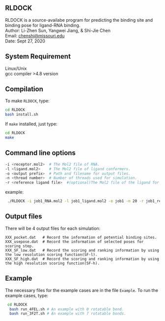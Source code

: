 **RLDOCK**
-----------------
RLDOCK is a source-availabe program for predicting the binding site and binding pose for ligand-RNA binding.  
Author: Li-Zhen Sun, Yangwei Jiang, & Shi-Jie Chen   
Email: chenshi@missouri.edu   
Date: Sept 27, 2020

System Requirement
------------------

 Linux/Unix  
 gcc compiler >4.8 version 
 
Compilation
----------------- 
To make `RLDOCK`, type:
```Bash
cd RLDOCK  
bash install.sh
```
If `make` installed, just type:
```Bash
cd RLDOCK  
make
```

Command line options
----------------- 
```Bash
-i <receptor.mol2>  # The Mol2 file of RNA.  
-l <ligand.mol2>    # The Mol2 file of ligand conformers.  
-o <output prefix>  # Path and filename for output files.  
-n <thread number>  # Number of threads used for simulation.  
-r <reference ligand file>  #(optional)The Mol2 file of the ligand for RMSD calculation. The sequence of atoms should follow that of `<ligand.mol2>`.
 ```   
  example:
 ```Bash
  ./RLDOCK -i job1_RNA.mol2 -l job1_ligand.mol2 -o job1 -n 20 -r job1_ref_lig.mol2    
```

Output files
----------------- 
There will be 4 output files for each simulation:
```#Bash
XXX_pocket.dat   # Record the information of potential binding sites.  
XXX_usepose.dat  # Record the information of selected poses for scoring step.  
XXX_SF_low.dat   # Record the scoring and ranking information by using the low resolution scoring function(SF-l).  
XXX_SF_high.dat  # Record the scoring and ranking information by using the high resolution scoring function(SF-h).
```


Example
-----------------
The necessary files for the example cases are in the file `Example`.
To run the example cases, type:
```Bash
 cd RLDOCK
  bash run_4FEL.sh # An example with 0 rotatable bond.  
  bash run_3F2T.sh # An example with 7 rotatable bonds.
 ```
